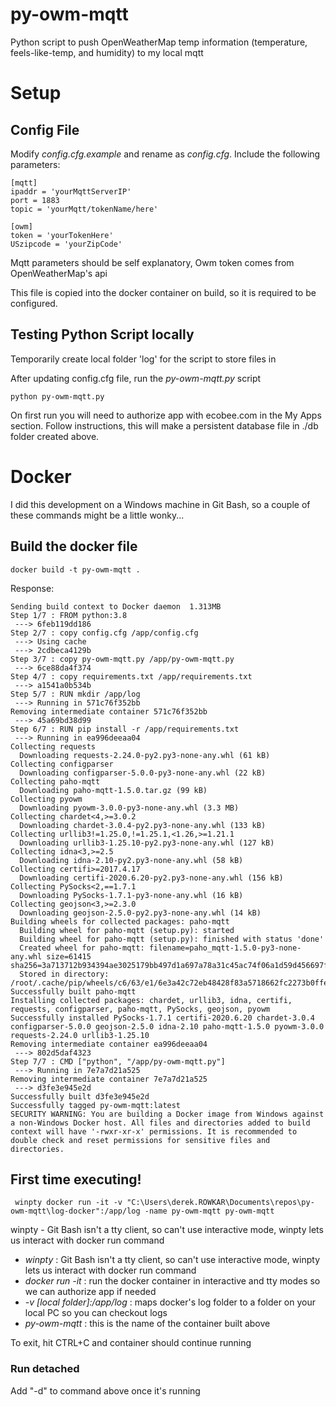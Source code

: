 # py-owm-mqtt

Python script to push OpenWeatherMap temp information (temperature, feels-like-temp, and humidity) to my local mqtt

# Setup
## Config File

Modify *config.cfg.example* and rename as *config.cfg*.  Include the following parameters:

	[mqtt]
	ipaddr = 'yourMqttServerIP'
	port = 1883
	topic = 'yourMqtt/tokenName/here'

	[owm]
	token = 'yourTokenHere'
	USzipcode = 'yourZipCode'
Mqtt parameters should be self explanatory, Owm token comes from OpenWeatherMap's api

This file is copied into the docker container on build, so it is required to be configured.

## Testing Python Script locally

Temporarily create local folder 'log' for the script to store files in 

After updating config.cfg file, run the *py-owm-mqtt.py* script

    python py-owm-mqtt.py

On first run you will need to authorize app with ecobee.com in the My Apps section. Follow instructions, this will make a persistent database file in ./db folder created above.

# Docker
I did this development on a Windows machine in Git Bash, so a couple of these commands might be a little wonky...
## Build the docker file

    docker build -t py-owm-mqtt .

Response:

    Sending build context to Docker daemon  1.313MB
	Step 1/7 : FROM python:3.8
	 ---> 6feb119dd186
	Step 2/7 : copy config.cfg /app/config.cfg
	 ---> Using cache
	 ---> 2cdbeca4129b
	Step 3/7 : copy py-owm-mqtt.py /app/py-owm-mqtt.py
	 ---> 6ce88da4f374
	Step 4/7 : copy requirements.txt /app/requirements.txt
	 ---> a1541a0b534b
	Step 5/7 : RUN mkdir /app/log
	 ---> Running in 571c76f352bb
	Removing intermediate container 571c76f352bb
	 ---> 45a69bd38d99
	Step 6/7 : RUN pip install -r /app/requirements.txt
	 ---> Running in ea996deeaa04
	Collecting requests
	  Downloading requests-2.24.0-py2.py3-none-any.whl (61 kB)
	Collecting configparser
	  Downloading configparser-5.0.0-py3-none-any.whl (22 kB)
	Collecting paho-mqtt
	  Downloading paho-mqtt-1.5.0.tar.gz (99 kB)
	Collecting pyowm
	  Downloading pyowm-3.0.0-py3-none-any.whl (3.3 MB)
	Collecting chardet<4,>=3.0.2
	  Downloading chardet-3.0.4-py2.py3-none-any.whl (133 kB)
	Collecting urllib3!=1.25.0,!=1.25.1,<1.26,>=1.21.1
	  Downloading urllib3-1.25.10-py2.py3-none-any.whl (127 kB)
	Collecting idna<3,>=2.5
	  Downloading idna-2.10-py2.py3-none-any.whl (58 kB)
	Collecting certifi>=2017.4.17
	  Downloading certifi-2020.6.20-py2.py3-none-any.whl (156 kB)
	Collecting PySocks<2,==1.7.1
	  Downloading PySocks-1.7.1-py3-none-any.whl (16 kB)
	Collecting geojson<3,>=2.3.0
	  Downloading geojson-2.5.0-py2.py3-none-any.whl (14 kB)
	Building wheels for collected packages: paho-mqtt
	  Building wheel for paho-mqtt (setup.py): started
	  Building wheel for paho-mqtt (setup.py): finished with status 'done'
	  Created wheel for paho-mqtt: filename=paho_mqtt-1.5.0-py3-none-any.whl size=61415 sha256=3a713712b934394ae3025179bb497d1a697a78a31c45ac74f06a1d59d456697f
	  Stored in directory: /root/.cache/pip/wheels/c6/63/e1/6e3a42c72eb48428f83a5718662fc2273b0ffe7f644085cc4e
	Successfully built paho-mqtt
	Installing collected packages: chardet, urllib3, idna, certifi, requests, configparser, paho-mqtt, PySocks, geojson, pyowm
	Successfully installed PySocks-1.7.1 certifi-2020.6.20 chardet-3.0.4 configparser-5.0.0 geojson-2.5.0 idna-2.10 paho-mqtt-1.5.0 pyowm-3.0.0 requests-2.24.0 urllib3-1.25.10
	Removing intermediate container ea996deeaa04
	 ---> 802d5daf4323
	Step 7/7 : CMD ["python", "/app/py-owm-mqtt.py"]
	 ---> Running in 7e7a7d21a525
	Removing intermediate container 7e7a7d21a525
	 ---> d3fe3e945e2d
	Successfully built d3fe3e945e2d
	Successfully tagged py-owm-mqtt:latest
	SECURITY WARNING: You are building a Docker image from Windows against a non-Windows Docker host. All files and directories added to build context will have '-rwxr-xr-x' permissions. It is recommended to double check and reset permissions for sensitive files and directories.





## First time executing!

     winpty docker run -it -v "C:\Users\derek.ROWKAR\Documents\repos\py-owm-mqtt\log-docker":/app/log -name py-owm-mqtt py-owm-mqtt
winpty - Git Bash isn't a tty client, so can't use interactive mode, winpty lets us interact with docker run command

 - *winpty* : Git Bash isn't a tty client, so can't use interactive mode,
   winpty lets us interact with docker run command
 - *docker run -it* : run the docker container in interactive and tty modes so we can authorize app if needed
 - *-v [local folder]:/app/log* : maps docker's log folder to a folder on your local PC so you can checkout logs
 - *py-owm-mqtt* : this is the name of the container built above
 
To exit, hit CTRL+C and container should continue running

### Run detached

Add "-d" to command above once it's running

     
